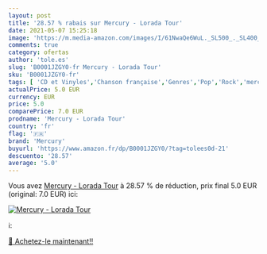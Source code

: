 ```yaml
---
layout: post
title: '28.57 % rabais sur Mercury - Lorada Tour'
date: 2021-05-07 15:25:18
image: 'https://m.media-amazon.com/images/I/61NwaQe6WuL._SL500_._SL400_.jpg'
comments: true
category: ofertas
author: 'tole.es'
slug: 'B0001JZGY0-fr Mercury - Lorada Tour'
sku: 'B0001JZGY0-fr'
tags: [ 'CD et Vinyles','Chanson française','Genres','Pop','Rock','mercury', ]
actualPrice: 5.0 EUR
currency: EUR
price: 5.0
comparePrice: 7.0 EUR
prodname: 'Mercury - Lorada Tour'
country: 'fr'
flag: '🇫🇷'
brand: 'Mercury'
buyurl: 'https://www.amazon.fr/dp/B0001JZGY0/?tag=tolees0d-21'
descuento: '28.57'
average: '5.0'
---
```


Vous avez [Mercury - Lorada Tour](https://www.amazon.fr/dp/B0001JZGY0/?tag=tolees0d-21)  à  28.57 % de réduction, prix final  5.0 EUR (original: 7.0 EUR) ici:

[![Mercury - Lorada Tour](https://m.media-amazon.com/images/I/61NwaQe6WuL._SL500_._SL400_.jpg)](https://www.amazon.fr/dp/B0001JZGY0/?tag=tolees0d-21)

ℹ️:


[🛒 Achetez-le maintenant!!](https://www.amazon.fr/dp/B0001JZGY0/?tag=tolees0d-21)
